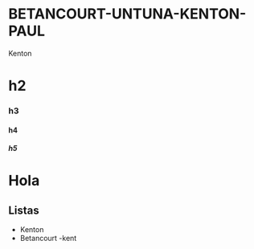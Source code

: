 # BETANCOURT-UNTUNA-KENTON-PAUL
Kenton
# h2
### h3
#### h4
##### h5
<h1>Hola</h1>

## Listas
   - Kenton
- Betancourt   -kent

